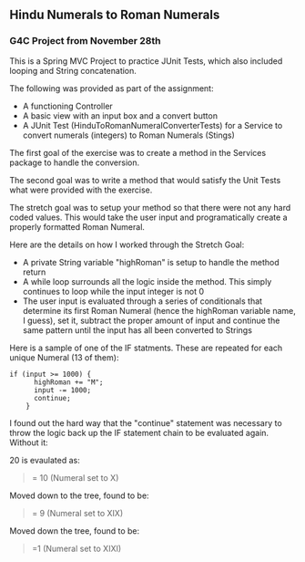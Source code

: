 ## Hindu Numerals to Roman Numerals

### G4C Project from November 28th

This is a Spring MVC Project to practice JUnit Tests, which also included looping and String concatenation. 

The following was provided as part of the assignment:

* A functioning Controller
* A basic view with an input box and a convert button
* A JUnit Test (HinduToRomanNumeralConverterTests) for a Service to convert numerals (integers) to Roman Numerals (Stings)

The first goal of the exercise was to create a method in the Services package to handle the conversion. 

The second goal was to write a method that would satisfy the Unit Tests what were provided with the exercise.

The stretch goal was to setup your method so that there were not any hard coded values. This would take the user input and programatically create a properly formatted Roman Numeral.

Here are the details on how I worked through the Stretch Goal:

* A private String variable "highRoman" is setup to handle the method return
* A while loop surrounds all the logic inside the method. This simply continues to loop while the input integer is not 0
* The user input is evaluated through a series of conditionals that determine its first Roman Numeral (hence the highRoman variable name, I guess), set it, subtract the proper amount of input and continue the same pattern until the input has all been converted to Strings

Here is a sample of one of the IF statments. These are repeated for each unique Numeral (13 of them):

```
if (input >= 1000) {
      highRoman += "M";
      input -= 1000;
      continue;
    }
```

I found out the hard way that the "continue" statement was necessary to throw the logic back up the IF statement chain to be evaluated again. Without it:

20 is evaulated as:

>= 10 (Numeral set to X)

Moved down to the tree, found to be:

>= 9 (Numeral set to XIX)

Moved down the tree, found to be: 

>=1 (Numeral set to XIXI)

